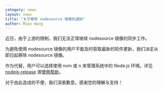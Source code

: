 ```yaml
---
category: news
layout: news
title: "关于移除 nodesource 镜像的通知"
author: Miao Wang
---
```


近日，由于上游的限制，我们无法正常继续 nodesource 镜像的同步工作。

为避免使用 nodesource 镜像的用户不能及时获取最新的软件更新，我们决定从即日起移除 nodesource 镜像。

作为代替，用户可以选择使用 nvm 或 n 来管理系统中的 Node.js 环境。详见 [nodejs-release](/nodejs-release/) 源[使用帮助](/help/nodejs-release/)。

对于由此造成的不便，我们深表歉意。感谢您的理解与支持！
